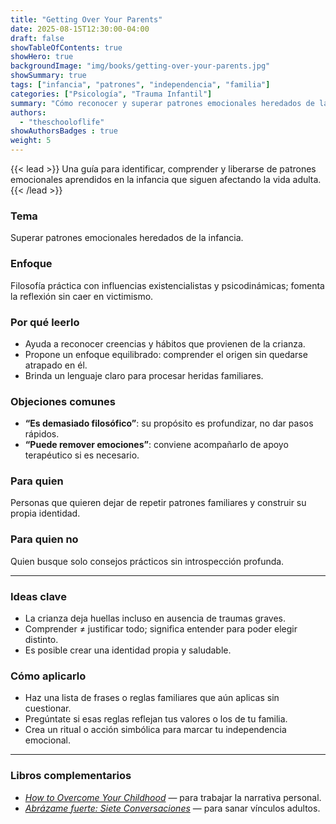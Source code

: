 ```yaml
---
title: "Getting Over Your Parents"
date: 2025-08-15T12:30:00-04:00
draft: false
showTableOfContents: true
showHero: true
backgroundImage: "img/books/getting-over-your-parents.jpg"
showSummary: true
tags: ["infancia", "patrones", "independencia", "familia"]
categories: ["Psicología", "Trauma Infantil"]
summary: "Cómo reconocer y superar patrones emocionales heredados de la familia de origen."
authors:
  - "theschooloflife"
showAuthorsBadges : true
weight: 5
---
```


{{< lead >}}
Una guía para identificar, comprender y liberarse de patrones emocionales aprendidos en la infancia que siguen afectando la vida adulta.
{{< /lead >}}

### Tema
Superar patrones emocionales heredados de la infancia.

### Enfoque
Filosofía práctica con influencias existencialistas y psicodinámicas; fomenta la reflexión sin caer en victimismo.

### Por qué leerlo
* Ayuda a reconocer creencias y hábitos que provienen de la crianza.
* Propone un enfoque equilibrado: comprender el origen sin quedarse atrapado en él.
* Brinda un lenguaje claro para procesar heridas familiares.

### Objeciones comunes
- **“Es demasiado filosófico”**: su propósito es profundizar, no dar pasos rápidos.
- **“Puede remover emociones”**: conviene acompañarlo de apoyo terapéutico si es necesario.

### Para quien
Personas que quieren dejar de repetir patrones familiares y construir su propia identidad.

### Para quien no
Quien busque solo consejos prácticos sin introspección profunda.

---

### Ideas clave
- La crianza deja huellas incluso en ausencia de traumas graves.
- Comprender ≠ justificar todo; significa entender para poder elegir distinto.
- Es posible crear una identidad propia y saludable.

### Cómo aplicarlo
- Haz una lista de frases o reglas familiares que aún aplicas sin cuestionar.
- Pregúntate si esas reglas reflejan tus valores o los de tu familia.
- Crea un ritual o acción simbólica para marcar tu independencia emocional.

---

### Libros complementarios
- [*How to Overcome Your Childhood*](/es/books/psychology/how-to-overcome-your-childhood) — para trabajar la narrativa personal.
- [*Abrázame fuerte: Siete Conversaciones*](/es/books/psychology/abrazame-fuerte) — para sanar vínculos adultos.
